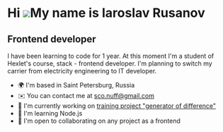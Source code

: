 Hi ![](https://user-images.githubusercontent.com/18350557/176309783-0785949b-9127-417c-8b55-ab5a4333674e.gif)My name is Iaroslav Rusanov
========================================================================================================================================

Frontend developer
------------------

I have been learning to code for 1 year. At this moment I'm a student of Hexlet's course, stack - frontend developer. I'm planning to switch my carrier from electricity engineering to IT developer.

* 🌍  I'm based in Saint Petersburg, Russia
* ✉️  You can contact me at [sco.nuff@gmail.com](mailto:sco.nuff@gmail.com)
* 🚀  I'm currently working on [training project "generator of difference"](http://github.com/JaroslavRusanov/frontend-project-46)
* 🧠  I'm learning Node.js
* 🤝  I'm open to collaborating on any project as a frontend
